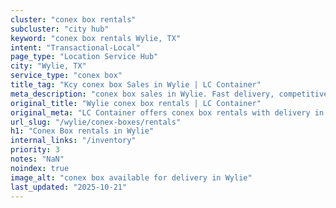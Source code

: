 ```yaml
---
cluster: "conex box rentals"
subcluster: "city hub"
keyword: "conex box rentals Wylie, TX"
intent: "Transactional-Local"
page_type: "Location Service Hub"
city: "Wylie, TX"
service_type: "conex box"
title_tag: "Kcy conex box Sales in Wylie | LC Container"
meta_description: "conex box sales in Wylie. Fast delivery, competitive pricing. Serving conex boxes area. Quote ID: WV5. Call (214) 524-4168 for your free quote today."
original_title: "Wylie conex box rentals | LC Container"
original_meta: "LC Container offers conex box rentals with delivery in Wylie, TX. Local. Fast quotes. Since 2003."
url_slug: "/wylie/conex-boxes/rentals"
h1: "Conex Box rentals in Wylie"
internal_links: "/inventory"
priority: 3
notes: "NaN"
noindex: true
image_alt: "conex box available for delivery in Wylie"
last_updated: "2025-10-21"
---
```


<!-- TODO: Add unique city/inventory copy, images, and internal links here. -->
